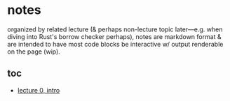 # notes

organized by related lecture (& perhaps non-lecture topic later&mdash;e.g. when diving into Rust's borrow checker perhaps), notes are markdown format & are intended to have most code blocks be interactive w/ output renderable on the page (wip).

## toc

- [lecture 0, intro](/lec_0-intro.md)
